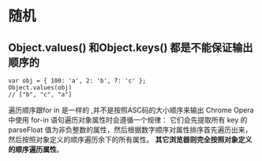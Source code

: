 # 随机

## Object.values() 和Object.keys() 都是不能保证输出顺序的

``` // 按照数值大小
var obj = { 100: 'a', 2: 'b', 7: 'c' };
Object.values(obj)
// ["b", "c", "a"]
```

遍历顺序跟for in 是一样的 ,并不是按照ASC码的大小顺序来输出
Chrome Opera 中使用 for-in 语句遍历对象属性时会遵循一个规律：
它们会先提取所有 key 的 parseFloat 值为非负整数的属性，然后根据数字顺序对属性排序首先遍历出来，然后按照对象定义的顺序遍历余下的所有属性。
**其它浏览器则完全按照对象定义的顺序遍历属性**。

